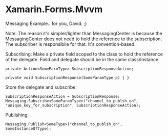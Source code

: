 # Xamarin.Forms.Mvvm

Messaging Example.. for you, David. ;) 

Note: The reason it's simpler/lighter than MessagingCenter is because the MessagingCenter does not need to hold the reference to the subscription. The subscriber is responsibile for that. It's convention-based. 


Subscribing:
Make a private field scoped to the class to hold the reference of the delegate. Field and delegate should be in the same class/instance.

`private Action<SomeParmType> SubscriptionResponseAction;`

`private void SubscriptionResponse(SomeParamType p) { }`
        
Store the delegate and subscribe:
```
SubscriptionResponseAction = SubscriptionResponse;
Messaging.Subscribe<SomeParamType>("channel_to_publsh_on", "unique_key_for_subscription", SubscriptionResponseAction);
```
Publishing:

`Messaging.Publish<SomeType>("channel_to_publsh_on", SomeInstanceOfType);`
